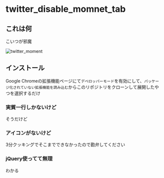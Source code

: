 # twitter_disable_momnet_tab

## これは何

こいつが邪魔

![twitter_moment](http://i.imgur.com/mQUK2Gx.png)

## インストール

Google Chromeの拡張機能ページにて`デベロッパーモード`を有効にして、`パッケージ化されていない拡張機能を読み込む`からこのリポジトリをクローンして展開したやつを選択するだけ

### 実質一行しかないけど

そうだけど

### アイコンがないけど

3分クッキングでそこまでできなかったので勘弁してください

### jQuery使ってて無理

わかる
